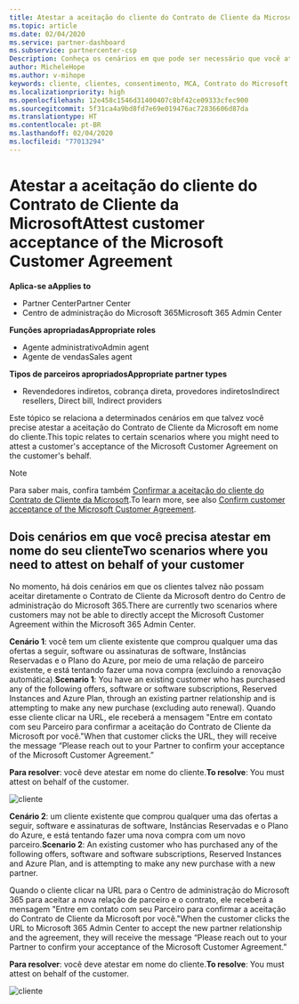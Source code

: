```yaml
---
title: Atestar a aceitação do cliente do Contrato de Cliente da Microsoft | Partner Center
ms.topic: article
ms.date: 02/04/2020
ms.service: partner-dashboard
ms.subservice: partnercenter-csp
Description: Conheça os cenários em que pode ser necessário que você ateste a aceitação do Contrato de Cliente da Microsoft em nome do seu cliente.
author: MicheleHope
ms.author: v-mihope
keywords: cliente, clientes, consentimento, MCA, Contrato do Microsoft Cloud, Contrato de Cliente da Microsoft, modelos de contrato do cliente, atestar aceitação
ms.localizationpriority: high
ms.openlocfilehash: 12e458c1546d31400407c8bf42ce09333cfec900
ms.sourcegitcommit: 5f31ca4a9bd8fd7e69e019476ac72836606d87da
ms.translationtype: HT
ms.contentlocale: pt-BR
ms.lasthandoff: 02/04/2020
ms.locfileid: "77013294"
---
```

# <a name="attest-customer-acceptance-of-the-microsoft-customer-agreement"></a><span data-ttu-id="ed651-104">Atestar a aceitação do cliente do Contrato de Cliente da Microsoft</span><span class="sxs-lookup"><span data-stu-id="ed651-104">Attest customer acceptance of the Microsoft Customer Agreement</span></span>

<span data-ttu-id="ed651-105">**Aplica-se a**</span><span class="sxs-lookup"><span data-stu-id="ed651-105">**Applies to**</span></span>

- <span data-ttu-id="ed651-106">Partner Center</span><span class="sxs-lookup"><span data-stu-id="ed651-106">Partner Center</span></span>
- <span data-ttu-id="ed651-107">Centro de administração do Microsoft 365</span><span class="sxs-lookup"><span data-stu-id="ed651-107">Microsoft 365 Admin Center</span></span>

<span data-ttu-id="ed651-108">**Funções apropriadas**</span><span class="sxs-lookup"><span data-stu-id="ed651-108">**Appropriate roles**</span></span>

- <span data-ttu-id="ed651-109">Agente administrativo</span><span class="sxs-lookup"><span data-stu-id="ed651-109">Admin agent</span></span>
- <span data-ttu-id="ed651-110">Agente de vendas</span><span class="sxs-lookup"><span data-stu-id="ed651-110">Sales agent</span></span>

<span data-ttu-id="ed651-111">**Tipos de parceiros apropriados**</span><span class="sxs-lookup"><span data-stu-id="ed651-111">**Appropriate partner types**</span></span>

- <span data-ttu-id="ed651-112">Revendedores indiretos, cobrança direta, provedores indiretos</span><span class="sxs-lookup"><span data-stu-id="ed651-112">Indirect resellers, Direct bill, Indirect providers</span></span>

<span data-ttu-id="ed651-113">Este tópico se relaciona a determinados cenários em que talvez você precise atestar a aceitação do Contrato de Cliente da Microsoft em nome do cliente.</span><span class="sxs-lookup"><span data-stu-id="ed651-113">This topic relates to certain scenarios where you might need to attest a customer's acceptance of the Microsoft Customer Agreement on the customer's behalf.</span></span>

>[!NOTE]
><span data-ttu-id="ed651-114">Para saber mais, confira também [Confirmar a aceitação do cliente do Contrato de Cliente da Microsoft](confirm-customer-agreement.md).</span><span class="sxs-lookup"><span data-stu-id="ed651-114">To learn more, see also [Confirm customer acceptance of the Microsoft Customer Agreement](confirm-customer-agreement.md).</span></span>

## <a name="two-scenarios-where-you-need-to-attest-on-behalf-of-your-customer"></a><span data-ttu-id="ed651-115">Dois cenários em que você precisa atestar em nome do seu cliente</span><span class="sxs-lookup"><span data-stu-id="ed651-115">Two scenarios where you need to attest on behalf of your customer</span></span>

<span data-ttu-id="ed651-116">No momento, há dois cenários em que os clientes talvez não possam aceitar diretamente o Contrato de Cliente da Microsoft dentro do Centro de administração do Microsoft 365.</span><span class="sxs-lookup"><span data-stu-id="ed651-116">There are currently two scenarios where customers may not be able to directly accept the Microsoft Customer Agreement within the Microsoft 365 Admin Center.</span></span>

<span data-ttu-id="ed651-117">**Cenário 1**: você tem um cliente existente que comprou qualquer uma das ofertas a seguir, software ou assinaturas de software, Instâncias Reservadas e o Plano do Azure, por meio de uma relação de parceiro existente, e está tentando fazer uma nova compra (excluindo a renovação automática).</span><span class="sxs-lookup"><span data-stu-id="ed651-117">**Scenario 1**: You have an existing customer who has purchased any of the following offers, software or software subscriptions, Reserved Instances and Azure Plan, through an existing partner relationship and is attempting to make any new purchase (excluding auto renewal).</span></span> <span data-ttu-id="ed651-118">Quando esse cliente clicar na URL, ele receberá a mensagem "Entre em contato com seu Parceiro para confirmar a aceitação do Contrato de Cliente da Microsoft por você."</span><span class="sxs-lookup"><span data-stu-id="ed651-118">When that customer clicks the URL, they will receive the message “Please reach out to your Partner to confirm your acceptance of the Microsoft Customer Agreement.”</span></span>  

<span data-ttu-id="ed651-119">**Para resolver**: você deve atestar em nome do cliente.</span><span class="sxs-lookup"><span data-stu-id="ed651-119">**To resolve**: You must attest on behalf of the customer.</span></span>

![cliente](images/mca/accept-scenario-1.png)

<span data-ttu-id="ed651-121">**Cenário 2**: um cliente existente que comprou qualquer uma das ofertas a seguir, software e assinaturas de software, Instâncias Reservadas e o Plano do Azure, e está tentando fazer uma nova compra com um novo parceiro.</span><span class="sxs-lookup"><span data-stu-id="ed651-121">**Scenario 2**: An existing customer who has purchased any of the following offers, software and software subscriptions, Reserved Instances and Azure Plan, and is attempting to make any new purchase with a new partner.</span></span> 

<span data-ttu-id="ed651-122">Quando o cliente clicar na URL para o Centro de administração do Microsoft 365 para aceitar a nova relação de parceiro e o contrato, ele receberá a mensagem "Entre em contato com seu Parceiro para confirmar a aceitação do Contrato de Cliente da Microsoft por você."</span><span class="sxs-lookup"><span data-stu-id="ed651-122">When the customer clicks the URL to Microsoft 365 Admin Center to accept the new partner relationship and the agreement, they will receive the message “Please reach out to your Partner to confirm your acceptance of the Microsoft Customer Agreement.”</span></span>  

<span data-ttu-id="ed651-123">**Para resolver**: você deve atestar em nome do cliente.</span><span class="sxs-lookup"><span data-stu-id="ed651-123">**To resolve**: You must attest on behalf of the customer.</span></span>  

![cliente](images/mca/accept-scenario-2.png)